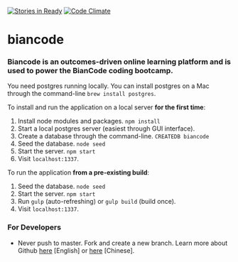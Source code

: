 [![Stories in Ready](https://badge.waffle.io/polarizing/biancode.png?label=ready&title=Ready)](https://waffle.io/polarizing/biancode)
[![Code Climate](https://codeclimate.com/github/polarizing/biancode/badges/gpa.svg)](https://codeclimate.com/github/polarizing/biancode)
# biancode

### Biancode is an outcomes-driven online learning platform and is used to power the BianCode coding bootcamp.

You need postgres running locally. You can install postgres on a Mac through the command-line ```brew install postgres```.

To install and run the application on a local server **for the first time**:

1. Install node modules and packages. ```npm install```
2. Start a local postgres server (easiest through GUI interface). 
3. Create a database through the command-line. ```CREATEDB biancode```
4. Seed the database. ```node seed```
5. Start the server. ```npm start```
6. Visit ```localhost:1337```.

To run the application **from a pre-existing build**:

1. Seed the database. ```node seed```
2. Start the server. ```npm start```
3. Run ```gulp``` (auto-refreshing) or ```gulp build``` (build once).
4. Visit ```localhost:1337```.

### For Developers
- Never push to master. Fork and create a new branch. Learn more about Github [here](https://try.github.io/levels/1/challenges/1) [English] or [here](https://www.zhihu.com/question/20070065) [Chinese].

